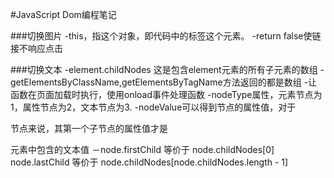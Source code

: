 #JavaScript Dom编程笔记

###切换图片
-this，指这个对象，即代码中的<a>标签这个元素。
-return false使链接不响应点击


###切换文本
-element.childNodes 这是包含element元素的所有子元素的数组
-getElementsByClassName,getElementsByTagName方法返回的都是数组
-让函数在页面加载时执行，使用onload事件处理函数
-nodeType属性，元素节点为1，属性节点为2，文本节点为3.
-nodeValue可以得到节点的属性值，对于<p>节点来说，其第一个子节点的属性值才是<p>元素中包含的文本值
－node.firstChild 等价于 node.childNodes[0]  node.lastChild 等价于 node.childNodes[node.childNodes.length - 1]
